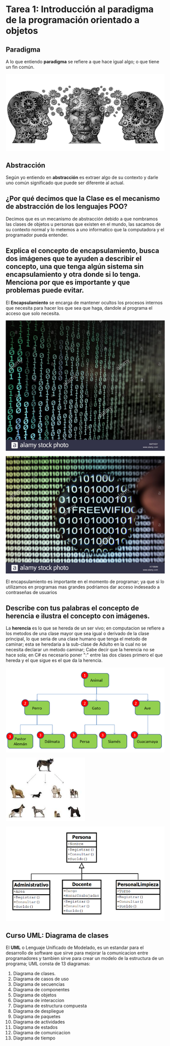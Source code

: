 # Tarea 1: Introducción al paradigma de la programación orientado a objetos

## Paradigma

A lo que entiendo __paradigma__ se refiere a que hace igual algo; o que tiene un fin común.

![Paradigma](./Imagenes/paradigma.png)

## Abstracción

Según yo entiendo en __abstracción__ es extraer algo de su contexto y darle uno común significado que puede ser diferente al actual.

## ¿Por qué decimos que la Clase es el mecanismo de abstracción de los lenguajes POO?

Decimos que es un mecanismo de abstracción debido a que nombramos las clases de objetos u personas que existen en el mundo, las sacamos de su contexto normal y lo metemos a uno informatico que la computadora y el programador pueda entender.

## Explica el concepto de encapsulamiento, busca dos imágenes que te ayuden a describir el concepto, una que tenga algún sistema sin encapsulamiento y otra donde si lo tenga. Menciona por que es importante y que problemas puede evitar.

El __Encapsulamiento__ se encarga de mantener ocultos los procesos internos que necesita para hacer los que sea que haga, dandole al programa el acceso que solo necesita.

![Encapsulado](./Imagenes/encapsulado.jpg)

![DesEncapsulado](./Imagenes/desencapsulado.jpg)

El encapsulamiento es importante en el momento de programar; ya que si lo utilizamos en programas mas grandes podriamos dar acceso indeseado a contraseñas de usuarios 

## Describe con tus palabras el concepto de herencia e ilustra el concepto con imágenes.

La __herencia__ es lo que se hereda de un ser vivo; en computacion se refiere a los metodos de una clase mayor que sea igual o derivado de la clase principal, lo que seria de una clase humano que tenga el metodo de caminar; esta se heredaria a la sub-clase de Adulto en la cual no se necesita declarar un metodo caminar; Cabe decir que la herencia no se hace sola; en C# es necesario poner ":" entre las dos clases primero el que hereda y el que sigue es el que da la herencia.

![ejemploDherencia](./Imagenes/herencia.png)

![ejemploDherencia](./Imagenes/herencia2.jpg)

![ejemploDherencia](./Imagenes/herencia2.PNG)

## Curso UML: Diagrama de clases

El __UML__ o Lenguaje Unificado de Modelado, es un estandar para el desarrollo de software que sirve para mejorar la comunicacion entre programadores y tambien sirve para crear un modelo de la estructura de un programa; UML consta de 13 diagramas:

1. Diagrama de clases.
2. Diagrama de casos de uso
3. Diagrama de secuencias
4. Diagrama de componentes
5. Diagrama de objetos
6. Diagrama de interaccion
7. Diagrama de estructura compuesta
8. Diagrama de despliegue
9. Diagrama de paquetes
10. Diagrama de actividades
11. Diagrama de estados
12. Diagrama de comunicacion
13. Diagrama de tiempo

